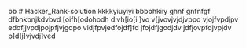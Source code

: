 bb # Hacker_Rank-solution
kkkkyiuyiyi
bbbbhkiiy
ghnf
gnfnfgf
dfbnkbnjkdvbvd
[oifh[odohodh
divh[io[i
]vo
v[jvovjvjdjvppo
vjojfvpdjpv
edofjjvpdjpojpfjvjgdpo
vidjfpvjedfojdf]fd
jfojdfjgodjdv
jdfjovpfdjvpjdv
p]d]j]vjvdj]ved
